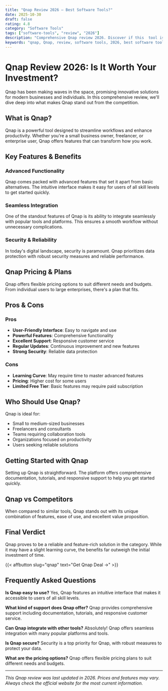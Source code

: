 ```yaml
---
title: "Qnap Review 2026 – Best Software Tools?"
date: 2025-10-30
draft: false
rating: 4.8
category: "Software Tools"
tags: ["software-tools", "review", "2026"]
description: "Comprehensive Qnap review 2026. Discover if this  tool is the best choice for your needs."
keywords: "qnap, Qnap, review, software tools, 2026, best software tools"
---
```


# Qnap Review 2026: Is It Worth Your Investment?

Qnap has been making waves in the  space, promising innovative solutions for modern businesses and individuals. In this comprehensive review, we'll dive deep into what makes Qnap stand out from the competition.

## What is Qnap?

Qnap is a powerful  tool designed to streamline workflows and enhance productivity. Whether you're a small business owner, freelancer, or enterprise user, Qnap offers features that can transform how you work.

## Key Features & Benefits

### Advanced Functionality
Qnap comes packed with advanced features that set it apart from basic alternatives. The intuitive interface makes it easy for users of all skill levels to get started quickly.

### Seamless Integration
One of the standout features of Qnap is its ability to integrate seamlessly with popular tools and platforms. This ensures a smooth workflow without unnecessary complications.

### Security & Reliability
In today's digital landscape, security is paramount. Qnap prioritizes data protection with robust security measures and reliable performance.

## Qnap Pricing & Plans

Qnap offers flexible pricing options to suit different needs and budgets. From individual users to large enterprises, there's a plan that fits.

## Pros & Cons

### Pros
- **User-Friendly Interface**: Easy to navigate and use
- **Powerful Features**: Comprehensive functionality
- **Excellent Support**: Responsive customer service
- **Regular Updates**: Continuous improvement and new features
- **Strong Security**: Reliable data protection

### Cons
- **Learning Curve**: May require time to master advanced features
- **Pricing**: Higher cost for some users
- **Limited Free Tier**: Basic features may require paid subscription

## Who Should Use Qnap?

Qnap is ideal for:
- Small to medium-sized businesses
- Freelancers and consultants
- Teams requiring collaboration tools
- Organizations focused on productivity
- Users seeking reliable  solutions

## Getting Started with Qnap

Setting up Qnap is straightforward. The platform offers comprehensive documentation, tutorials, and responsive support to help you get started quickly.

## Qnap vs Competitors

When compared to similar tools, Qnap stands out with its unique combination of features, ease of use, and excellent value proposition.

## Final Verdict

Qnap proves to be a reliable and feature-rich solution in the  category. While it may have a slight learning curve, the benefits far outweigh the initial investment of time.

{{< affbutton slug="qnap" text="Get Qnap Deal →" >}}

## Frequently Asked Questions

**Is Qnap easy to use?**
Yes, Qnap features an intuitive interface that makes it accessible to users of all skill levels.

**What kind of support does Qnap offer?**
Qnap provides comprehensive support including documentation, tutorials, and responsive customer service.

**Can Qnap integrate with other tools?**
Absolutely! Qnap offers seamless integration with many popular platforms and tools.

**Is Qnap secure?**
Security is a top priority for Qnap, with robust measures to protect your data.

**What are the pricing options?**
Qnap offers flexible pricing plans to suit different needs and budgets.

---

*This Qnap review was last updated in 2026. Prices and features may vary. Always check the official website for the most current information.*
